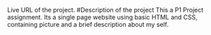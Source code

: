 Live URL of the project.
#Description of the project
This a P1 Project assignment. Its a single page website using basic HTML and CSS, containing picture and a brief description about my self.